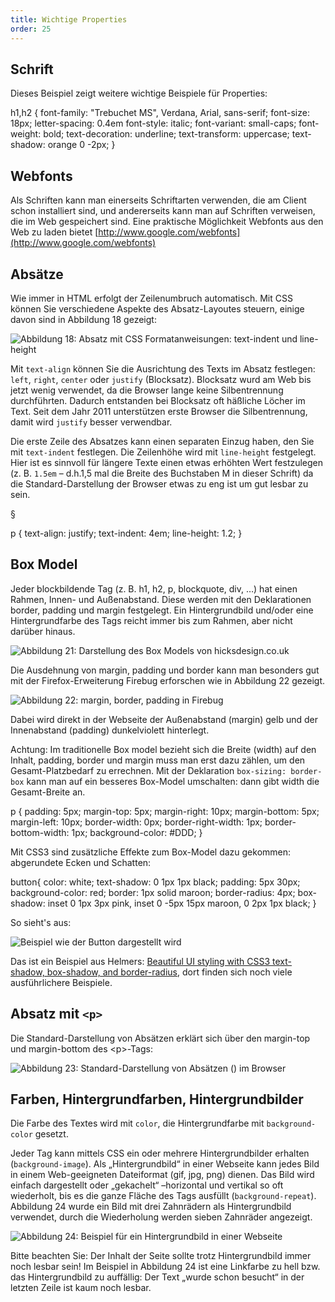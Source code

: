 ```yaml
---
title: Wichtige Properties
order: 25
---
```


Schrift
-----------------------------

Dieses Beispiel zeigt weitere wichtige Beispiele für Properties:

<css>
h1,h2 { 
  font-family: "Trebuchet MS", Verdana, Arial, sans-serif;
  font-size: 18px;
  letter-spacing: 0.4em
  font-style: italic;
  font-variant: small-caps;
  font-weight: bold;
  text-decoration: underline; 
  text-transform: uppercase;
  text-shadow: orange 0 -2px;
}
</css>

Webfonts
--------

Als Schriften kann man einerseits Schriftarten verwenden, die am Client schon
installiert sind, und andererseits kann man auf Schriften verweisen, die im Web
gespeichert sind.  Eine praktische Möglichkeit Webfonts aus den Web zu laden
bietet [http://www.google.com/webfonts](http://www.google.com/webfonts)



Absätze
---------
Wie immer in HTML erfolgt der Zeilenumbruch automatisch. Mit CSS können Sie verschiedene Aspekte des Absatz-Layoutes steuern, einige davon sind in Abbildung 18 gezeigt:


![Abbildung 18: Absatz mit CSS Formatanweisungen: text-indent und line-height](/images/image066.png)

Mit `text-align` können Sie die Ausrichtung des Texts im Absatz festlegen: `left`, `right`, `center` oder `justify` (Blocksatz). Blocksatz wurd am Web bis jetzt wenig verwendet, da die Browser lange keine Silbentrennung durchführten. Dadurch entstanden bei Blocksatz oft häßliche Löcher im Text. Seit dem Jahr 2011 unterstützen erste Browser die Silbentrennung, damit wird `justify` besser verwendbar.

Die erste Zeile des Absatzes kann einen separaten Einzug haben, den Sie mit `text-indent` festlegen. Die Zeilenhöhe wird mit `line-height` festgelegt. Hier ist es sinnvoll für längere Texte einen etwas erhöhten Wert festzulegen (z. B. `1.5em` – d.h.1,5 mal die Breite des Buchstaben M in dieser Schrift) da die Standard-Darstellung der Browser etwas zu eng ist um gut lesbar zu sein. 

§

<css>
p {
   text-align: justify;
   text-indent: 4em;
   line-height: 1.2;
}
</css>




Box Model
---------

Jeder blockbildende Tag (z. B. h1, h2, p, blockquote, div, …) hat einen Rahmen, Innen- und Außenabstand. Diese werden mit den Deklarationen border, padding und margin festgelegt. Ein Hintergrundbild und/oder eine Hintergrundfarbe des Tags reicht immer bis zum Rahmen, aber nicht darüber hinaus. 

![Abbildung 21: Darstellung des Box Models von hicksdesign.co.uk](/images/image083.png)

Die Ausdehnung von margin, padding und border kann man besonders gut mit der Firefox-Erweiterung Firebug erforschen wie in Abbildung 22 gezeigt. 

![Abbildung 22: margin, border, padding in Firebug](/images/image085.png)

Dabei wird direkt in der Webseite der Außenabstand (margin) gelb und der Innenabstand (padding) dunkelviolett hinterlegt. 

Achtung: Im traditionelle Box model bezieht sich die Breite (width) auf
den Inhalt, padding, border und margin muss man erst dazu zählen, um den
Gesamt-Platzbedarf zu errechnen. Mit der Deklaration `box-sizing: border-box` 
kann man auf ein besseres Box-Model umschalten: dann gibt width die Gesamt-Breite an.  

<css>
  p {
  padding: 5px;
  margin-top: 5px;
  margin-right: 10px;
  margin-bottom: 5px;
  margin-left: 10px;
  border-width: 0px;
  border-right-width: 1px;
  border-bottom-width: 1px;
  background-color: #DDD;
  }
</css>

Mit CSS3 sind zusätzliche Effekte zum Box-Model dazu gekommen: abgerundete Ecken
und Schatten:

<css>
button{
   color: white;
   text-shadow: 0 1px 1px black;
   padding: 5px 30px;
   background-color: red;
   border: 1px solid maroon;
   border-radius: 4px;
   box-shadow: inset 0 1px 3px pink, inset 0 -5px 15px maroon, 0 2px 1px black;
}
</css>

So sieht's aus:

![Beispiel wie der Button dargestellt wird](/images/button-border-radius.png)

Das ist ein Beispiel aus Helmers:
[Beautiful UI styling with CSS3 text-shadow, box-shadow, and border-radius](http://dev.opera.com/articles/view/beautiful-ui-styling-with-css3-text-shadow-box-shadow-and-border-radius/), dort finden
sich noch viele ausführlichere Beispiele.

Absatz mit `<p>`
--------------

Die Standard-Darstellung von Absätzen erklärt sich über den margin-top und margin-bottom des &lt;p&gt;-Tags:

![Abbildung 23: Standard-Darstellung von Absätzen (<p>) im Browser](/images/image086.png)

Farben, Hintergrundfarben, Hintergrundbilder
--------

Die Farbe des Textes wird mit `color`, die Hintergrundfarbe mit `background-color` gesetzt.  

Jeder Tag kann mittels CSS ein oder mehrere Hintergrundbilder erhalten (`background-image`). Als „Hintergrundbild“ in einer Webseite kann jedes Bild in einem Web-geeigneten Dateiformat (gif, jpg, png) dienen. Das Bild wird einfach dargestellt oder „gekachelt“ –horizontal und vertikal so oft wiederholt, bis es die ganze Fläche des Tags ausfüllt (`background-repeat`). Abbildung 24 wurde ein Bild mit drei Zahnrädern als Hintergrundbild verwendet, durch die Wiederholung werden sieben Zahnräder angezeigt. 

![Abbildung 24: Beispiel für ein Hintergrundbild in einer Webseite](/images/image088.png)

Bitte beachten Sie: Der Inhalt der Seite sollte trotz Hintergrundbild immer noch lesbar sein! Im Beispiel in Abbildung 24 ist eine Linkfarbe zu hell bzw. das Hintergrundbild zu auffällig: Der Text „wurde schon besucht“ in der letzten Zeile ist kaum noch lesbar. 

